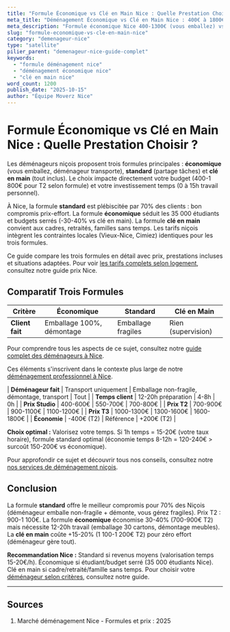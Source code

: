 ```yaml
---
title: "Formule Économique vs Clé en Main Nice : Quelle Prestation Choisir ?"
meta_title: "Déménagement Économique vs Clé en Main Nice : 400€ à 1800€"
meta_description: "Formule économique Nice 400-1300€ (vous emballez) vs clé en main 700-1800€ (tout inclus). Comparatif T2 : 750€ vs 1150€ (+400€). Guide choix."
slug: "formule-economique-vs-cle-en-main-nice"
category: "demenageur-nice"
type: "satellite"
pilier_parent: "demenageur-nice-guide-complet"
keywords:
  - "formule déménagement nice"
  - "déménagement économique nice"
  - "clé en main nice"
word_count: 1200
publish_date: "2025-10-15"
author: "Équipe Moverz Nice"
---
```


# Formule Économique vs Clé en Main Nice : Quelle Prestation Choisir ?

Les déménageurs niçois proposent trois formules principales : **économique** (vous emballez, déménageur transporte), **standard** (partage tâches) et **clé en main** (tout inclus). Le choix impacte directement votre budget (400-1 800€ pour T2 selon formule) et votre investissement temps (0 à 15h travail personnel).

À Nice, la formule **standard** est plébiscitée par 70% des clients : bon compromis prix-effort. La formule **économique** séduit les 35 000 étudiants et budgets serrés (-30-40% vs clé en main). La formule **clé en main** convient aux cadres, retraités, familles sans temps. Les tarifs niçois intègrent les contraintes locales (Vieux-Nice, Cimiez) identiques pour les trois formules.

Ce guide compare les trois formules en détail avec prix, prestations incluses et situations adaptées. Pour voir [les tarifs complets selon logement](/blog/demenageur/prix-demenageur-nice-2025), consultez notre guide prix Nice.

## Comparatif Trois Formules

| Critère | Économique | Standard | Clé en Main |
|---------|------------|----------|-------------|
| **Client fait** | Emballage 100%, démontage | Emballage fragiles | Rien (supervision) |

Pour comprendre tous les aspects de ce sujet, consultez notre [guide complet des déménageurs à Nice](/blog/demenageur/demenageur-nice-guide-complet).


Ces éléments s'inscrivent dans le contexte plus large de notre [déménagement professionnel à Nice](/blog/demenageur/demenageur-nice-guide-complet).

| **Déménageur fait** | Transport uniquement | Emballage non-fragile, démontage, transport | Tout |
| **Temps client** | 12-20h préparation | 4-8h | 0h |
| **Prix Studio** | 400-600€ | 550-700€ | 700-800€ |
| **Prix T2** | 700-900€ | 900-1100€ | 1100-1200€ |
| **Prix T3** | 1000-1300€ | 1300-1600€ | 1600-1800€ |
| **Économie** | -400€ (T2) | Référence | +200€ (T2) |

**Choix optimal :** Valorisez votre temps. Si 1h temps = 15-20€ (votre taux horaire), formule standard optimal (économie temps 8-12h = 120-240€ > surcoût 150-200€ vs économique).


Pour approfondir ce sujet et découvrir tous nos conseils, consultez notre [nos services de déménagement niçois](/blog/demenageur/demenageur-nice-guide-complet).

## Conclusion

La formule **standard** offre le meilleur compromis pour 70% des Niçois (déménageur emballe non-fragile + démonte, vous gérez fragiles). Prix T2 : 900-1 100€. La formule **économique** économise 30-40% (700-900€ T2) mais nécessite 12-20h travail (emballage 30 cartons, démontage meubles). La **clé en main** coûte +15-20% (1 100-1 200€ T2) pour zéro effort (déménageur gère tout).

**Recommandation Nice :** Standard si revenus moyens (valorisation temps 15-20€/h). Économique si étudiant/budget serré (35 000 étudiants Nice). Clé en main si cadre/retraité/famille sans temps. Pour choisir votre [déménageur selon critères](/blog/demenageur/choisir-demenageur-nice-criteres), consultez notre guide.

---

## Sources

1. Marché déménagement Nice - Formules et prix : 2025


